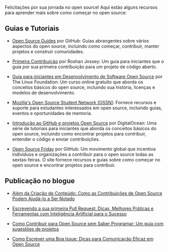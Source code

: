 Felicitações por sua jornada no open source! Aqui estão alguns recursos para aprender mais sobre como começar no open source:

## Guias e Tutoriais

- [Open Source Guides](https://opensource.guide/) por GitHub: Guias abrangentes sobre vários aspectos do open source, incluindo como começar, contribuir, manter projetos e construir comunidades.

- [Primeira Contribuição](https://github.com/firstcontributions/first-contributions) por Roshan Jossey: Um guia para iniciantes que o guia por sua primeira contribuição para um projeto de código aberto.

- [Guia para iniciantes em Desenvolvimento de Software Open Source](https://training.linuxfoundation.org/training/beginners-guide-open-source-software-development/) por The Linux Foundation: Um curso online gratuito que aborda os conceitos básicos do open source, incluindo sua história, licenças e modelos de desenvolvimento.

- [Mozilla's Open Source Student Network (OSSN)](https://community.mozilla.org/en/): Fornece recursos e suporte para estudantes interessados em open source, incluindo guias, eventos e oportunidades de mentoria.

-  [Introdução ao GitHub e projetos Open Source](https://www.digitalocean.com/community/tutorial_series/an-introduction-to-open-source) por DigitalOcean: Uma série de tutoriais para iniciantes que aborda os conceitos básicos do open source, incluindo como encontrar projetos para contribuir, entender o código e enviar contribuições.

- [Open Source Friday](https://opensourcefriday.com/) por GitHub: Um movimento global que incentiva indivíduos e organizações a contribuir para o open source todas as sextas-feiras. O site fornece recursos e guias sobre como começar no open source e encontrar projetos para contribuir.

## Publicação no blogue

- [Além da Criação de Conteúdo: Como as Contribuições de Open Source Podem Ajudá-lo a Ser Notado](https://dev.to/opensauced/beyond-content-creation-how-open-source-contributions-can-help-you-get-noticed-4l5n)

- [Escrevendo a sua primeira Pull Request: Dicas, Melhores Práticas e Ferramentas com Inteligência Artificial para o Sucesso](https://dev.to/opensauced/writing-your-first-pull-request-tips-best-practices-and-ai-powered-tools-for-success-3bg9)

- [Como Contribuir para Open Source sem Saber Programar: Um guia com sugestões de projetos](https://dev.to/opensauced/how-to-contribute-to-open-source-without-knowing-how-to-code-a-guide-with-project-suggestions-59e5)

- [Como Escrever uma Boa Issue: Dicas para Comunicação Eficaz em Open Source](https://dev.to/opensauced/how-to-write-a-good-issue-tips-for-effective-communication-in-open-source-5443)